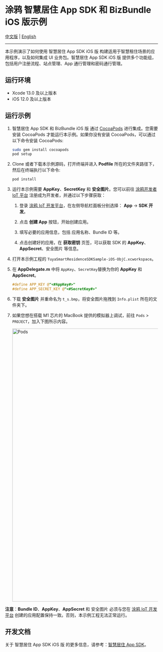 # 涂鸦 智慧居住 App SDK 和 BizBundle iOS 版示例

[中文版](README-zh.md) | [English](README.md)

---

本示例演示了如何使用 智慧居住 App SDK iOS 版 构建适用于智慧租住场景的应用程序，以及如何集成 UI 业务包。智慧居住 App SDK iOS 版 提供多个功能组，包括用户注册流程、站点管理、App 通行管理和密码通行管理。


## 运行环境

- Xcode 13.0 及以上版本
- iOS 12.0 及以上版本

## 运行示例

1. 智慧居住 App SDK 和 BizBundle iOS 版 通过 [CocoaPods](http://cocoapods.org/) 进行集成。您需要安装 CocoaPods 才能运行本示例。如果你没有安装 CocoaPods，可以通过以下命令安装 CocoaPods:

    ```bash
    sudo gem install cocoapods
    pod setup
    ```

2. Clone 或者下载本示例源码，打开终端并进入 **Podfile** 所在的文件夹路径下，然后在终端执行以下命令:

    ```bash
    pod install
    ```

3. 运行本示例需要 **AppKey**、**SecretKey** 和 **安全图片**。您可以前往 [涂鸦开发者 IoT 平台](https://developer.tuya.com/cn/) 注册成为开发者，并通过以下步骤获取：

   1. 登录 [涂鸦 IoT 开发平台](https://iot.tuya.com/)，在左侧导航栏面板分别选择： **App** -> **SDK 开发**。

   2. 点击 **创建 App** 按钮，开始创建应用。

   3. 填写必要的应用信息，包括 应用名称、Bundle ID 等。

   4. 点击创建好的应用，在 **获取密钥** 页签，可以获取 SDK 的 **AppKey**、**AppSecret**、安全图片 等信息。

4. 打开本示例工程的 `TuyaSmartResidenceSDKSample-iOS-ObjC.xcworkspace`。

5. 在 **AppDelegate.m** 中将 `AppKey`、`SecretKey`替换为你的 **AppKey** 和 **AppSecret**。

    ```objective-c
    #define APP_KEY @"<#AppKey#>"
    #define APP_SECRET_KEY @"<#SecretKey#>"
    ```

6. 下载 **安全图片** 并重命名为 `t_s.bmp`，将安全图片拖拽到 `Info.plist` 所在的文件夹下。
7. 如果您想在搭载 M1 芯片的 MacBook 提供的模拟器上调试，前往 `Pods` > `PROJECT`，加入下图所示内容。

    <img alt="Pods" src="https://airtake-public-data-1254153901.cos.ap-shanghai.myqcloud.com/content-platform/hestia/1638348535b9dac74712e.png" width="900">

**注意**：**Bundle ID**、**AppKey**、**AppSecret** 和 安全图片 必须与您在 [涂鸦 IoT 开发平台](https://iot.tuya.com/) 创建的应用配置保持一致。否则，本示例工程无法正常运行。

## 开发文档

关于 智慧居住 App SDK iOS 版 的更多信息，请参考：[智慧居住 App SDK](https://developer.tuya.com/cn/docs/app-development/saas-smart-residence-ios?id=Kb3npxylwo4dm)。
